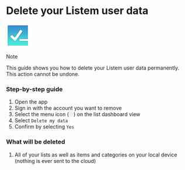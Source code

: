 ﻿# Delete your Listem user data

<img src="./assets/logo.png" alt="Listem logo" width="64" height="64" />

> [!NOTE]
> This guide shows you how to delete your Listem user data permanently. This action cannot be undone.

### Step-by-step guide

1. Open the app
2. Sign in with the account you want to remove
3. Select the menu icon (<img src="./assets/menu_button.png" alt="Listem logo" width="13" height="13" />) on the list
   dashboard view
4. Select `Delete my data`
5. Confirm by selecting `Yes`

### What will be deleted

1. All of your lists as well as items and categories on your local device (nothing is ever sent to the cloud)